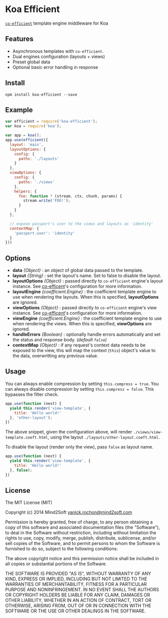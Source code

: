 # Koa Efficient

[`co-efficient`](https://github.com/yanickrochon/co-efficient) template engine middleware for Koa


## Features

* Asynchronous templates with `co-efficient`.
* Dual engines configuration (layouts + views)
* Preset global data
* Optional basic error handling in response


## Install

`npm install koa-efficient --save`


## Example

```js
var efficient = require('koa-efficient');
var koa = require('koa');

var app = koa();
app.use(efficient({
  layout: 'main',
  layoutOptions: {
    config: {
      paths: './layouts'
    }
  },
  viewOptions: {
    config: {
      paths: './views'
    },
    helpers: {
      foo: function * (stream, ctx, chunk, params) {
        stream.write('FOO!');
      }
    }
  },

  // expose passport's user to the views and layouts as 'identity'
  contextMap: {
    'passport.user': 'identity'
  }
}))
```


## Options

* **data** *{Object}* : an object of global data passed to the template.
* **layout** *{String}* : set the layout's name. Set to false to disable the layout.
* **layoutOptions** *{Object}* : passed directly to `co-efficient` engine's layout
instance. See [co-efficent](https://github.com/yanickrochon/co-efficient#configuration)'s
configuration for more information.
* **layoutEngine** *{coefficient.Engine}* : the coefficient template engine to use
when rendering the layouts. When this is specified, **layoutOptions** are ignored.
* **viewOptions** *{Object}* : passed directly to `co-efficient` engine's view
instance. See [co-efficent](https://github.com/yanickrochon/co-efficient#configuration)'s
configuration for more information.
* **viewEngine** *{coefficient.Engine}* : the coefficient template engine to use
when rendering the views. When this is specified, **viewOptions** are ignored.
* **handleErrors** *{Boolean}* : optionally handle errors automatically and set
the status and response body. *(default `false`)*
* **contextMap** *{Object}* : if any request's context data needs to be exposed to the view,
this will map the context (`this`) object's value to the data, overwritting any previous
value.


## Usage

You can always enable compression by setting `this.compress = true`.
You can always disable compression by setting `this.compress = false`.
This bypasses the filter check.

```js
app.use(function (next) {
  yield this.render('view-template', {
    title: 'Hello world!'
  }, 'other-layout');
})
```

The above snippet, given the configuration above, will render `./views/view-template.coeft.html`,
using the layout `./layouts/other-layout.coeft.html`.

To disable the layout (render only the view), pass `false` as layout name.

```js
app.use(function (next) {
  yield this.render('view-template', {
    title: 'Hello world!'
  }, false);
})
```


## License

The MIT License (MIT)

Copyright (c) 2014 Mind2Soft <yanick.rochon@mind2soft.com>

Permission is hereby granted, free of charge, to any person obtaining a copy of
this software and associated documentation files (the "Software"), to deal in
the Software without restriction, including without limitation the rights to
use, copy, modify, merge, publish, distribute, sublicense, and/or sell copies of
the Software, and to permit persons to whom the Software is furnished to do so,
subject to the following conditions:

The above copyright notice and this permission notice shall be included in all
copies or substantial portions of the Software.

THE SOFTWARE IS PROVIDED "AS IS", WITHOUT WARRANTY OF ANY KIND, EXPRESS OR
IMPLIED, INCLUDING BUT NOT LIMITED TO THE WARRANTIES OF MERCHANTABILITY, FITNESS
FOR A PARTICULAR PURPOSE AND NONINFRINGEMENT. IN NO EVENT SHALL THE AUTHORS OR
COPYRIGHT HOLDERS BE LIABLE FOR ANY CLAIM, DAMAGES OR OTHER LIABILITY, WHETHER
IN AN ACTION OF CONTRACT, TORT OR OTHERWISE, ARISING FROM, OUT OF OR IN
CONNECTION WITH THE SOFTWARE OR THE USE OR OTHER DEALINGS IN THE SOFTWARE.
